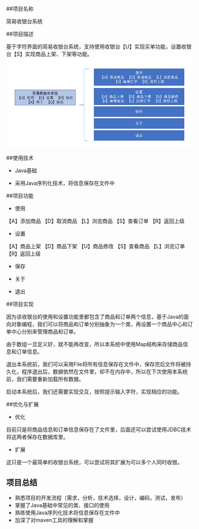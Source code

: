 ##项目名称

简易收银台系统

##项目描述

基于字符界面的简易收银台系统，支持使用收银台【U】实现买单功能，设置收银台【S】实现商品上架、下架等功能。
![](1.PNG)

##使用技术

+ Java基础

+ 采用Java序列化技术，将信息保存在文件中

##项目功能

+ 使用

【A】添加商品 【D】取消商品 【L】浏览商品 【S】查看订单 【R】返回上级

+ 设置

【A】商品上架 【D】商品下架 【U】商品修改 【S】查看商品 【L】浏览订单 【R】返回上级

+ 保存

+ 关于

+ 退出

##项目实现

因为该收银台的使用和设置功能里都包含了商品和订单两个信息，基于Java的面向对象编程，我们可以将商品和订单分别抽象为一个类，再设置一个商品中心和订单中心分别来管理商品和订单。

由于数组一旦定义好，就不能再改变，所以本系统中使用Map结构来存储商品信息和订单信息。

退出本系统前，我们可以采用File将所有信息保存在文件中，保存完后文件将被持久化，程序退出后，数据依然在文件里，却不在内存中，所以在下次使用本系统前，我们需要重新加载所有数据。

启动本系统后，我们还需要实现交互，按照提示输入字符，实现相应的功能。

##优化与扩展

+ 优化

目前只是将商品信息和订单信息保存在了文件里，后面还可以尝试使用JDBC技术将这两者保存在数据库里。

+ 扩展

这只是一个最简单的收银台系统，可以尝试将其扩展为可以多个人同时收银。

## 项目总结

+ 熟悉项目的开发流程（需求，分析，技术选择，设计，编码，测试，发布）
+ 掌握了Java基础中常见的类、接口的使用
+ 熟练使用Java序列化技术将信息保存在文件中
+ 加深了对maven工具的理解和掌握